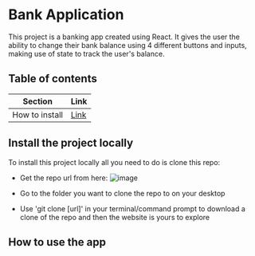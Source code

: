 # Bank Application

This project is a banking app created using React. It gives the user the ability to change their bank balance using 4 different buttons and inputs, making use of state to track the user's balance.


## Table of contents

Section | Link |
--- | --- |
How to install | [Link](https://github.com/Grattade07/bankApp/edit/main/README.md#install-the-project-locally)

## Install the project locally

To install this project locally all you need to do is clone this repo:

* Get the repo url from here:
![image](https://user-images.githubusercontent.com/107367099/213812668-e0b7653e-438b-46c5-a213-8e8b8b2f3e32.png)

* Go to the folder you want to clone the repo to on your desktop

* Use 'git clone [url]' in your terminal/command prompt to download a clone of the repo and then the website is yours to explore

## How to use the app

